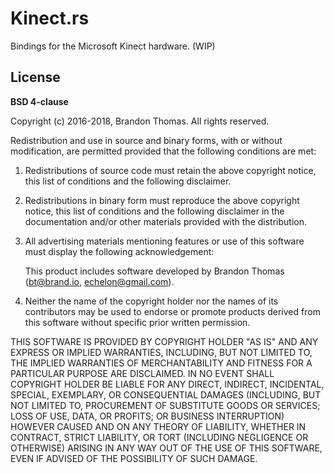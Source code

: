 Kinect.rs
==========
Bindings for the Microsoft Kinect hardware. (WIP)

License
-------
**BSD 4-clause**

Copyright (c) 2016-2018, Brandon Thomas. All rights reserved.

Redistribution and use in source and binary forms, with or without
modification, are permitted provided that the following conditions are
met:

1. Redistributions of source code must retain the above copyright
   notice, this list of conditions and the following disclaimer.

2. Redistributions in binary form must reproduce the above copyright
   notice, this list of conditions and the following disclaimer in the
   documentation and/or other materials provided with the distribution.

3. All advertising materials mentioning features or use of this software
   must display the following acknowledgement:

   This product includes software developed by Brandon Thomas
   (bt@brand.io, echelon@gmail.com).

4. Neither the name of the copyright holder nor the names of its
   contributors may be used to endorse or promote products derived from
   this software without specific prior written permission.

THIS SOFTWARE IS PROVIDED BY COPYRIGHT HOLDER "AS IS" AND ANY EXPRESS OR
IMPLIED WARRANTIES, INCLUDING, BUT NOT LIMITED TO, THE IMPLIED
WARRANTIES OF MERCHANTABILITY AND FITNESS FOR A PARTICULAR PURPOSE ARE
DISCLAIMED. IN NO EVENT SHALL COPYRIGHT HOLDER BE LIABLE FOR ANY DIRECT,
INDIRECT, INCIDENTAL, SPECIAL, EXEMPLARY, OR CONSEQUENTIAL DAMAGES
(INCLUDING, BUT NOT LIMITED TO, PROCUREMENT OF SUBSTITUTE GOODS OR
SERVICES; LOSS OF USE, DATA, OR PROFITS; OR BUSINESS INTERRUPTION)
HOWEVER CAUSED AND ON ANY THEORY OF LIABILITY, WHETHER IN CONTRACT,
STRICT LIABILITY, OR TORT (INCLUDING NEGLIGENCE OR OTHERWISE) ARISING IN
ANY WAY OUT OF THE USE OF THIS SOFTWARE, EVEN IF ADVISED OF THE
POSSIBILITY OF SUCH DAMAGE.
